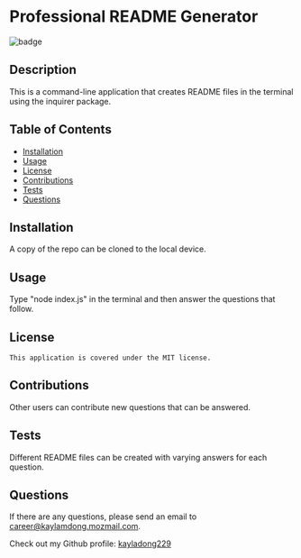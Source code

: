 
  # Professional README Generator
  ![badge](https://img.shields.io/badge/license-MIT-blue)

  ## Description
  This is a command-line application that creates README files in the terminal using the inquirer package.

  ## Table of Contents
  - [Installation](#installation)
  - [Usage](#usage)
  - [License](#license)
  - [Contributions](#contributions)
  - [Tests](#tests)
  - [Questions](#questions)

  ## Installation
  A copy of the repo can be cloned to the local device.

  ## Usage
  Type "node index.js" in the terminal and then answer the questions that follow.

  ## License
    This application is covered under the MIT license.

  ## Contributions
  Other users can contribute new questions that can be answered.

  ## Tests
  Different README files can be created with varying answers for each question.

  ## Questions
  If there are any questions, please send an email to career@kaylamdong.mozmail.com.

  Check out my Github profile: [kayladong229](https://github.com/kayladong229)
